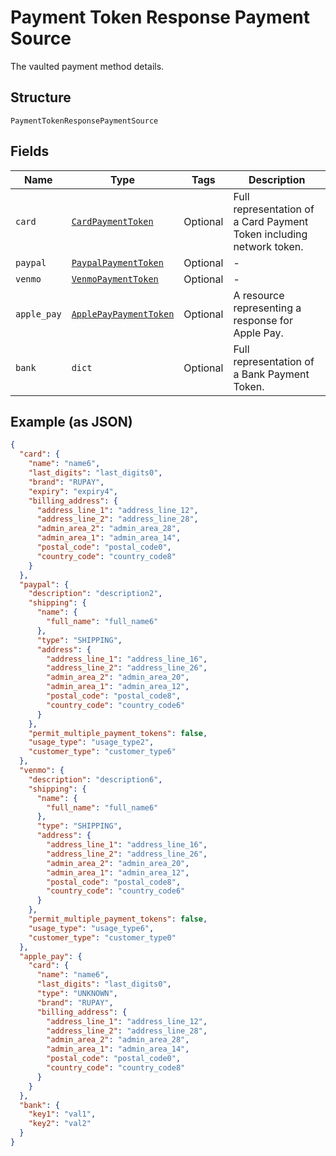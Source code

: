 
# Payment Token Response Payment Source

The vaulted payment method details.

## Structure

`PaymentTokenResponsePaymentSource`

## Fields

| Name | Type | Tags | Description |
|  --- | --- | --- | --- |
| `card` | [`CardPaymentToken`](../../doc/models/card-payment-token.md) | Optional | Full representation of a Card Payment Token including network token. |
| `paypal` | [`PaypalPaymentToken`](../../doc/models/paypal-payment-token.md) | Optional | - |
| `venmo` | [`VenmoPaymentToken`](../../doc/models/venmo-payment-token.md) | Optional | - |
| `apple_pay` | [`ApplePayPaymentToken`](../../doc/models/apple-pay-payment-token.md) | Optional | A resource representing a response for Apple Pay. |
| `bank` | `dict` | Optional | Full representation of a Bank Payment Token. |

## Example (as JSON)

```json
{
  "card": {
    "name": "name6",
    "last_digits": "last_digits0",
    "brand": "RUPAY",
    "expiry": "expiry4",
    "billing_address": {
      "address_line_1": "address_line_12",
      "address_line_2": "address_line_28",
      "admin_area_2": "admin_area_28",
      "admin_area_1": "admin_area_14",
      "postal_code": "postal_code0",
      "country_code": "country_code8"
    }
  },
  "paypal": {
    "description": "description2",
    "shipping": {
      "name": {
        "full_name": "full_name6"
      },
      "type": "SHIPPING",
      "address": {
        "address_line_1": "address_line_16",
        "address_line_2": "address_line_26",
        "admin_area_2": "admin_area_20",
        "admin_area_1": "admin_area_12",
        "postal_code": "postal_code8",
        "country_code": "country_code6"
      }
    },
    "permit_multiple_payment_tokens": false,
    "usage_type": "usage_type2",
    "customer_type": "customer_type6"
  },
  "venmo": {
    "description": "description6",
    "shipping": {
      "name": {
        "full_name": "full_name6"
      },
      "type": "SHIPPING",
      "address": {
        "address_line_1": "address_line_16",
        "address_line_2": "address_line_26",
        "admin_area_2": "admin_area_20",
        "admin_area_1": "admin_area_12",
        "postal_code": "postal_code8",
        "country_code": "country_code6"
      }
    },
    "permit_multiple_payment_tokens": false,
    "usage_type": "usage_type6",
    "customer_type": "customer_type0"
  },
  "apple_pay": {
    "card": {
      "name": "name6",
      "last_digits": "last_digits0",
      "type": "UNKNOWN",
      "brand": "RUPAY",
      "billing_address": {
        "address_line_1": "address_line_12",
        "address_line_2": "address_line_28",
        "admin_area_2": "admin_area_28",
        "admin_area_1": "admin_area_14",
        "postal_code": "postal_code0",
        "country_code": "country_code8"
      }
    }
  },
  "bank": {
    "key1": "val1",
    "key2": "val2"
  }
}
```

